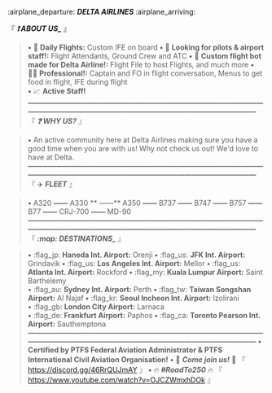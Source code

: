 :airplane_departure:  ***__DELTA AIRLINES__*** :airplane_arriving: 

『 ***:exclamation:  __ABOUT US___*** 』

> **•**  :loudspeaker: **Daily Flights:** Custom IFE on board 
> **•**  :pencil: **Looking for pilots & airport staff!:**  Flight Attendants, Ground Crew and ATC 
> **•**  :robot:  **Custom flight bot made for Delta Airline!:** Flight File to host Flights, and much more
> **•**  :man_office_worker: **Professional!:** Captain and FO in flight conversation, Menus to get food in flight, IFE during flight  
> **•**  :chart_with_upwards_trend:  **Active Staff!**
**—————————————————————————————————————————————————————————————————**
『 ***:question:  __WHY US?__*** 』

> **•**  An active community here at Delta Airlines making sure you have a good time when you are with us! Why not check us out! We'd love to have at Delta.
**—————————————————————————————————————————————————————————————————**
『 :airplane:  __***FLEET***__ 』
 
> **•**  A320  **——**  A330 ** ——**  A350  **——**  B737  **——**  B747  **——**  B757  **——**  B77  **——**  CRJ-700  **——**  MD-90
**—————————————————————————————————————————————————————————————————**
『 ***:map:   __DESTINATIONS___*** 』

> **•**  :flag_jp: **Haneda Int. Airport:** Orenji 
> **•**  :flag_us:  **JFK Int. Airport:** Grindavik 
> **•**  :flag_us:  **Los Angeles Int. Airport:** Mellor
> **•**  :flag_us:  **Atlanta Int. Airport:** Rockford 
> **•**  :flag_my:  **Kuala Lumpur Airport:** Saint Barthelemy  
> **•**  :flag_au:  **Sydney Int. Airport:** Perth
> **•**  :flag_tw:  **Taiwan Songshan Airport:** Al Najaf
> **•**  :flag_kr:  **Seoul Incheon Int. Airport:** Izolirani  
> **•**  :flag_gb:  **London City Airport:** Larnaca  
> **•**  :flag_de:  **Frankfurt Airport:** Paphos 
> **•**  :flag_ca:  **Toronto Pearson Int. Airport:** Sauthemptona 
**—————————————————————————————————————————————————————————————————**
> **•**  **Certified by PTFS Federal Aviation Administrator & PTFS International Civil Aviation Organisation!**
> **•**  :tada:   ***Come join us!***  :tada: 『  https://discord.gg/46RrQUJmAY 』
> **•**  :fire:  ***#RoadTo250***  :fire:  『 https://www.youtube.com/watch?v=OJCZWmxhDOk 』
